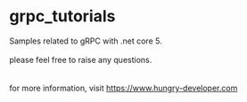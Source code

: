 # grpc_tutorials
Samples related to gRPC with .net core 5.
<br/><br/>
please feel free to raise any questions. 
<br/><br/><br/>
for more information, visit https://www.hungry-developer.com
